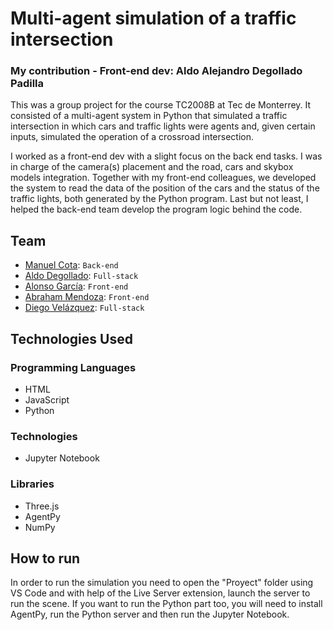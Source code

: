 # Multi-agent simulation of a traffic intersection 

### My contribution - Front-end dev: Aldo Alejandro Degollado Padilla 
This was a group project for the course TC2008B at Tec de Monterrey. It consisted of a multi-agent system in Python that simulated a traffic intersection in which cars and traffic lights were agents and, given certain inputs, simulated the operation of a crossroad intersection.

I worked as a front-end dev with a slight focus on the back end tasks. I was in charge of the camera(s) placement and the road, cars and skybox models integration. Together with my front-end colleagues, we developed the system to read the data of the position of the cars and the status of the traffic lights, both generated by the Python program. Last but not least, I helped the back-end team develop the program logic behind the code.

Team
---------------
- [Manuel Cota](https://github.com/mannynacc): `Back-end`
- [Aldo Degollado](https://github.com/Diplex09): `Full-stack`
- [Alonso García](https://github.com/AlonsoMtzG): `Front-end`
- [Abraham Mendoza](https://github.com/Abraham935): `Front-end`
- [Diego Velázquez](https://github.com/DiegoVelazqz): `Full-stack`

Technologies Used
---------------
### Programming Languages
- HTML
- JavaScript
- Python

### Technologies
- Jupyter Notebook

### Libraries
- Three.js
- AgentPy
- NumPy

How to run
---------------
In order to run the simulation you need to open the "Proyect" folder using VS Code and with help of the Live Server extension, launch the server to run the scene. If you want to run the Python part too, you will need to install AgentPy, run the Python server and then run the Jupyter Notebook.
